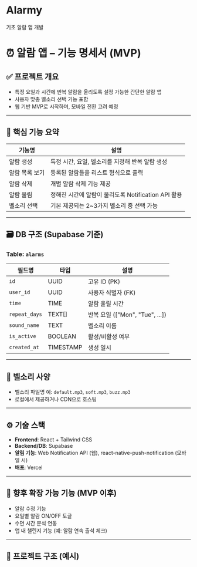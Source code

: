 # Alarmy
기초 알람 앱 개발


# ⏰ 알람 앱 – 기능 명세서 (MVP)

## ✅ 프로젝트 개요

- 특정 요일과 시간에 반복 알람을 울리도록 설정 가능한 간단한 알람 앱
- 사용자 맞춤 벨소리 선택 기능 포함
- 웹 기반 MVP로 시작하며, 모바일 전환 고려 예정

---

## 🔧 핵심 기능 요약

| 기능명        | 설명 |
|---------------|------|
| 알람 생성     | 특정 시간, 요일, 벨소리를 지정해 반복 알람 생성 |
| 알람 목록 보기 | 등록된 알람들을 리스트 형식으로 출력 |
| 알람 삭제     | 개별 알람 삭제 기능 제공 |
| 알람 울림     | 정해진 시간에 알람이 울리도록 Notification API 활용 |
| 벨소리 선택   | 기본 제공되는 2~3가지 벨소리 중 선택 가능 |

---

## 🗃️ DB 구조 (Supabase 기준)

### Table: `alarms`

| 필드명       | 타입         | 설명 |
|--------------|--------------|------|
| `id`         | UUID         | 고유 ID (PK) |
| `user_id`    | UUID         | 사용자 식별자 (FK) |
| `time`       | TIME         | 알람 울릴 시간 |
| `repeat_days`| TEXT[]       | 반복 요일 (["Mon", "Tue", ...]) |
| `sound_name` | TEXT         | 벨소리 이름 |
| `is_active`  | BOOLEAN      | 활성/비활성 여부 |
| `created_at` | TIMESTAMP    | 생성 일시 |

---

## 🎵 벨소리 사양

- 벨소리 파일명 예: `default.mp3`, `soft.mp3`, `buzz.mp3`
- 로컬에서 제공하거나 CDN으로 호스팅

---

## ⚙️ 기술 스택

- **Frontend**: React + Tailwind CSS
- **Backend/DB**: Supabase
- **알림 기능**: Web Notification API (웹), react-native-push-notification (모바일 시)
- **배포**: Vercel

---

## 📌 향후 확장 가능 기능 (MVP 이후)

- 알람 수정 기능
- 요일별 알람 ON/OFF 토글
- 수면 시간 분석 연동
- 앱 내 챌린지 기능 (예: 알람 연속 출석 체크)

---

## 📂 프로젝트 구조 (예시)

